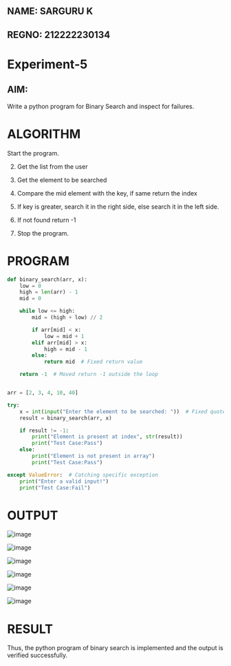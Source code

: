 ## NAME: SARGURU K
## REGNO: 212222230134
# Experiment-5
## AIM:
Write a python program for Binary Search and inspect for failures. 

# ALGORITHM
Start the program.

2. Get the list from the user

3. Get the element to be searched

4. Compare the mid element with the key, if same return the index

5. If key is greater, search it in the right side, else search it in the left side.

6. If not found return -1

7. Stop the program. 

 # PROGRAM
```PYTHON
def binary_search(arr, x):
    low = 0
    high = len(arr) - 1
    mid = 0

    while low <= high:
        mid = (high + low) // 2

        if arr[mid] < x:
            low = mid + 1
        elif arr[mid] > x:
            high = mid - 1
        else:
            return mid  # Fixed return value

    return -1  # Moved return -1 outside the loop


arr = [2, 3, 4, 10, 40]

try:
    x = int(input("Enter the element to be searched: "))  # Fixed quotes
    result = binary_search(arr, x)

    if result != -1:
        print("Element is present at index", str(result))
        print("Test Case:Pass")
    else:
        print("Element is not present in array")
        print("Test Case:Pass")

except ValueError:  # Catching specific exception
    print("Enter a valid input!")
    print("Test Case:Fail")

```
# OUTPUT

![image](https://github.com/user-attachments/assets/23eb9e1d-98a2-499d-baec-29dab19f2538)

![image](https://github.com/user-attachments/assets/6a5f77a0-90b8-45e9-b594-222eda719f18)

![image](https://github.com/user-attachments/assets/63386c17-f8b7-4fc9-b4a8-1f6fdc32a362)

![image](https://github.com/user-attachments/assets/0044d0d6-d559-47ca-b903-f754ef94b9a0)

![image](https://github.com/user-attachments/assets/b91678f0-06fe-48ad-a80d-ca3054fd8dfd)

![image](https://github.com/user-attachments/assets/2752d8a9-3f4c-43f8-867a-abd3a93c0ed2)





 

# RESULT

Thus, the python program of binary search is implemented and the output is verified
successfully. 
